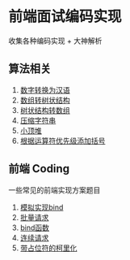 # 前端面试编码实现

收集各种编码实现 + 大神解析

## 算法相关
1. [数字转换为汉语](./algorithm/数字转汉语.md)
2. [数组转树状结构](./algorithm/数组转树状结构.md)
2. [树状结构转数组](./algorithm/树状结构转数组.md)
3. [压缩字符串](./algorithm//统计字符重复次数.md)
3. [小顶堆](./algorithm/小顶堆.md)
3. [根据运算符优先级添加括号](./algorithm/根据运算优先级添加括号.md)

## 前端 Coding
一些常见的前端实现方案题目

1. [模拟实现bind](./utils/实现bind.md)
2. [批量请求](./utils/批量请求.md)
3. [bind函数](./utils/实现bind.md)
3. [连续请求](./utils/连续请求.md)
3. [带占位符的柯里化](./utils/带占位符的柯里化.md)
